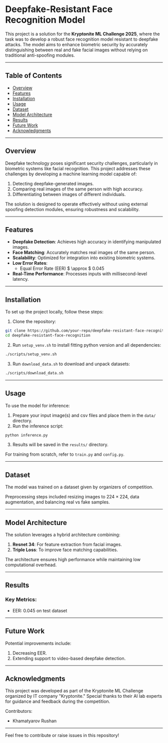 
# Deepfake-Resistant Face Recognition Model

This project is a solution for the **Kryptonite ML Challenge 2025**, where the task was to develop a robust face recognition model resistant to deepfake attacks. The model aims to enhance biometric security by accurately distinguishing between real and fake facial images without relying on traditional anti-spoofing modules.

---

## Table of Contents

- [Overview](#overview)
- [Features](#features)
- [Installation](#installation)
- [Usage](#usage)
- [Dataset](#dataset)
- [Model Architecture](#model-architecture)
- [Results](#results)
- [Future Work](#future-work)
- [Acknowledgments](#acknowledgments)

---

## Overview

Deepfake technology poses significant security challenges, particularly in biometric systems like facial recognition. This project addresses these challenges by developing a machine learning model capable of:

1. Detecting deepfake-generated images.
2. Comparing real images of the same person with high accuracy.
3. Differentiating between images of different individuals.

The solution is designed to operate effectively without using external spoofing detection modules, ensuring robustness and scalability.

---

## Features

- **Deepfake Detection**: Achieves high accuracy in identifying manipulated images.
- **Face Matching**: Accurately matches real images of the same person.
- **Scalability**: Optimized for integration into existing biometric systems.
- **Low Error Rates**:
    - Equal Error Rate (EER) $ \approx $ 0.045
- **Real-Time Performance**: Processes inputs with millisecond-level latency.

---

## Installation

To set up the project locally, follow these steps:

1. Clone the repository:

```bash
git clone https://github.com/your-repo/deepfake-resistant-face-recognition.git
cd deepfake-resistant-face-recognition
```

2. Run ```setup_venv.sh``` to install fitting python version and all dependencies:

```bash
./scripts/setup_venv.sh
```

3. Run ```download_data.sh``` to download and unpack datasets:
```bash
./scripts/download_data.sh
```


---

## Usage

To use the model for inference:

1. Prepare your input image(s) and csv files and place them in the `data/` directory.
2. Run the inference script:

```bash
python inference.py
```

3. Results will be saved in the `results/` directory.

For training from scratch, refer to `train.py` and `config.py`.

---

## Dataset

The model was trained on a dataset given by organizers of competition.

Preprocessing steps included resizing images to $224 \times 224$, data augmentation, and balancing real vs fake samples.

---

## Model Architecture

The solution leverages a hybrid architecture combining:

1. **Resnet 34**: For feature extraction from facial images.
2. **Triple Loss**: To improve face matching capabilities.

The architecture ensures high performance while maintaining low computational overhead.

---

## Results

### Key Metrics:

- EER: 0.045 on test dataset

---

## Future Work

Potential improvements include:

1. Decreasing EER.
2. Extending support to video-based deepfake detection.

---

## Acknowledgments

This project was developed as part of the Kryptonite ML Challenge organized by IT company "Kryptonite." Special thanks to their AI lab experts for guidance and feedback during the competition.

Contributors:

- Khamatyarov Rushan

---

Feel free to contribute or raise issues in this repository!
